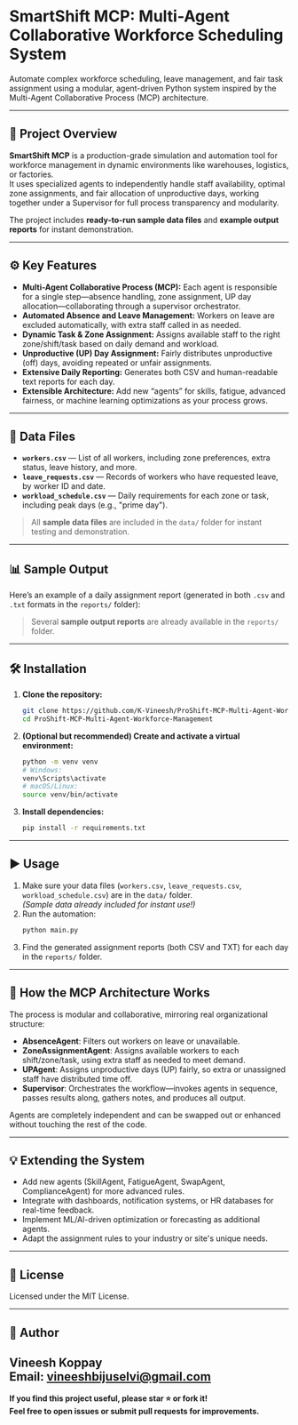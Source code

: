 # SmartShift MCP: Multi-Agent Collaborative Workforce Scheduling System

Automate complex workforce scheduling, leave management, and fair task assignment using a modular, agent-driven Python system inspired by the Multi-Agent Collaborative Process (MCP) architecture.

---

## 📖 Project Overview

**SmartShift MCP** is a production-grade simulation and automation tool for workforce management in dynamic environments like warehouses, logistics, or factories.  
It uses specialized agents to independently handle staff availability, optimal zone assignments, and fair allocation of unproductive days, working together under a Supervisor for full process transparency and modularity.

The project includes **ready-to-run sample data files** and **example output reports** for instant demonstration.

---

## ⚙️ Key Features

- **Multi-Agent Collaborative Process (MCP):** Each agent is responsible for a single step—absence handling, zone assignment, UP day allocation—collaborating through a supervisor orchestrator.
- **Automated Absence and Leave Management:** Workers on leave are excluded automatically, with extra staff called in as needed.
- **Dynamic Task & Zone Assignment:** Assigns available staff to the right zone/shift/task based on daily demand and workload.
- **Unproductive (UP) Day Assignment:** Fairly distributes unproductive (off) days, avoiding repeated or unfair assignments.
- **Extensive Daily Reporting:** Generates both CSV and human-readable text reports for each day.
- **Extensible Architecture:** Add new “agents” for skills, fatigue, advanced fairness, or machine learning optimizations as your process grows.

---



## 📝 Data Files

- **`workers.csv`** — List of all workers, including zone preferences, extra status, leave history, and more.
- **`leave_requests.csv`** — Records of workers who have requested leave, by worker ID and date.
- **`workload_schedule.csv`** — Daily requirements for each zone or task, including peak days (e.g., "prime day").

> All **sample data files** are included in the `data/` folder for instant testing and demonstration.

---

## 📊 Sample Output

Here’s an example of a daily assignment report (generated in both `.csv` and `.txt` formats in the `reports/` folder):


> Several **sample output reports** are already available in the `reports/` folder.

---

## 🛠️ Installation

1. **Clone the repository:**
    ```bash
    git clone https://github.com/K-Vineesh/ProShift-MCP-Multi-Agent-Workforce-Management.git
    cd ProShift-MCP-Multi-Agent-Workforce-Management

    ```

2. **(Optional but recommended) Create and activate a virtual environment:**
    ```bash
    python -m venv venv
    # Windows:
    venv\Scripts\activate
    # macOS/Linux:
    source venv/bin/activate
    ```

3. **Install dependencies:**
    ```bash
    pip install -r requirements.txt
    ```

---

## ▶️ Usage

1. Make sure your data files (`workers.csv`, `leave_requests.csv`, `workload_schedule.csv`) are in the `data/` folder.  
   *(Sample data already included for instant use!)*
2. Run the automation:
    ```bash
    python main.py
    ```
3. Find the generated assignment reports (both CSV and TXT) for each day in the `reports/` folder.

---

## 🤖 How the MCP Architecture Works

The process is modular and collaborative, mirroring real organizational structure:

- **AbsenceAgent**: Filters out workers on leave or unavailable.
- **ZoneAssignmentAgent**: Assigns available workers to each shift/zone/task, using extra staff as needed to meet demand.
- **UPAgent**: Assigns unproductive days (UP) fairly, so extra or unassigned staff have distributed time off.
- **Supervisor**: Orchestrates the workflow—invokes agents in sequence, passes results along, gathers notes, and produces all output.

Agents are completely independent and can be swapped out or enhanced without touching the rest of the code.

---

## 💡 Extending the System

- Add new agents (SkillAgent, FatigueAgent, SwapAgent, ComplianceAgent) for more advanced rules.
- Integrate with dashboards, notification systems, or HR databases for real-time feedback.
- Implement ML/AI-driven optimization or forecasting as additional agents.
- Adapt the assignment rules to your industry or site's unique needs.

---

## 📃 License

Licensed under the MIT License.

---

## 👤 Author

Vineesh Koppay  
Email: vineeshbijuselvi@gmail.com
---

**If you find this project useful, please star ⭐ or fork it!  
Feel free to open issues or submit pull requests for improvements.**

